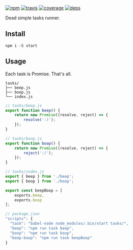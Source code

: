 [![npm](https://img.shields.io/npm/v/start.svg?style=flat-square)](https://www.npmjs.com/package/start)
[![travis](http://img.shields.io/travis/start-runner/start.svg?style=flat-square)](https://travis-ci.org/start-runner/start)
[![coverage](https://img.shields.io/codecov/c/github/start-runner/start.svg?style=flat-square)](https://codecov.io/github/start-runner/start)
[![deps](https://img.shields.io/gemnasium/start-runner/start.svg?style=flat-square)](https://gemnasium.com/start-runner/start)

Dead simple tasks runner.

## Install

```
npm i -S start
```

## Usage

Each task is Promise. That's all.

```
tasks/
├── beep.js
├── boop.js
└── index.js
```

```js
// tasks/beep.js
export function beep() {
    return new Promise((resolve, reject) => {
        resolve(':)');
    });
}
```

```js
// tasks/boop.js
export function boop() {
    return new Promise((resolve, reject) => {
        reject(':(');
    });
}
```

```js
// tasks/index.js
export { beep } from './beep';
export { boop } from './boop';

export const beepBoop = [
    exports.beep,
    exports.boop
];
```

```js
// package.json
"scripts": {
  "task": "babel-node node_modules/.bin/start tasks/",
  "beep": "npm run task beep",
  "boop": "npm run task boop",
  "beep-boop": "npm run task beepBoop"
}
```
